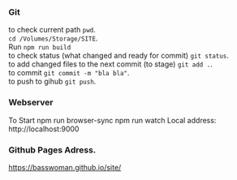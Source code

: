### Git   
to check current path `pwd`.      
`cd /Volumes/Storage/SITE`.  
Run `npm run build`    
to check status (what changed and ready for commit) `git status`.      
to add changed files to the next commit (to stage) `git add .`.      
to commit `git commit -m "bla bla"`.     
to push to gihub `git push`.       


### Webserver
To Start 
 npm run browser-sync
 npm run watch
Local address: http://localhost:9000


### Github Pages Adress.     
https://basswoman.github.io/site/

